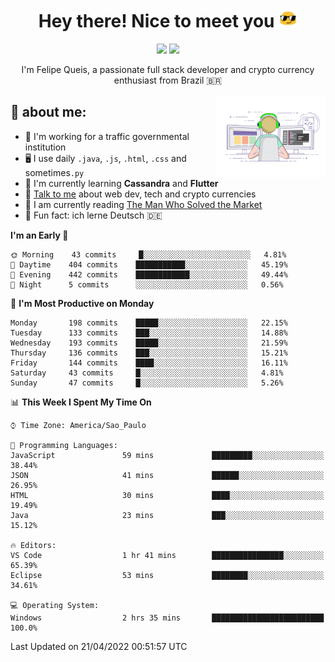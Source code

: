 
<h1 align="center">Hey there! Nice to meet you <img src="assets/sunglasses.gif" width="30"/></h1>

<p align="center">
  <a href="https://www.linkedin.com/in/fqueis"><img src="https://img.shields.io/badge/-LinkedIn-blue?style=flat&logo=Linkedin&logoColor=white" /></a>
  <a href="mailto:fqueis@gmail.com"><img src="https://img.shields.io/badge/-Gmail-c14438?style=flat&logo=Gmail&logoColor=white" /></a>
</p>

<p align="center">I'm Felipe Queis, a passionate full stack developer and crypto currency enthusiast from Brazil 🇧🇷</p>

<img width="35%" align="right" alt="fqueis" src="assets/profile.gif" /></p>

## 🤵 about me:

- 🏢 I'm working for a traffic governmental institution
- 🖥️ I use daily `.java`, `.js`, `.html`, `.css` and sometimes`.py`
- 🌱 I'm currently learning **Cassandra** and **Flutter**
- 💬 [Talk to me](https://github.com/fqueis/fqueis/discussions) about web dev, tech and crypto currencies
- 📖 I am currently reading [The Man Who Solved the Market](https://amzn.com/073521798X)
- 💭 Fun fact: ich lerne Deutsch 🇩🇪

<!--START_SECTION:waka-->
**I'm an Early 🐤** 

```text
🌞 Morning    43 commits     █░░░░░░░░░░░░░░░░░░░░░░░░   4.81% 
🌆 Daytime    404 commits    ███████████░░░░░░░░░░░░░░   45.19% 
🌃 Evening    442 commits    ████████████░░░░░░░░░░░░░   49.44% 
🌙 Night      5 commits      ░░░░░░░░░░░░░░░░░░░░░░░░░   0.56%

```
📅 **I'm Most Productive on Monday** 

```text
Monday       198 commits    █████░░░░░░░░░░░░░░░░░░░░   22.15% 
Tuesday      133 commits    ███░░░░░░░░░░░░░░░░░░░░░░   14.88% 
Wednesday    193 commits    █████░░░░░░░░░░░░░░░░░░░░   21.59% 
Thursday     136 commits    ███░░░░░░░░░░░░░░░░░░░░░░   15.21% 
Friday       144 commits    ████░░░░░░░░░░░░░░░░░░░░░   16.11% 
Saturday     43 commits     █░░░░░░░░░░░░░░░░░░░░░░░░   4.81% 
Sunday       47 commits     █░░░░░░░░░░░░░░░░░░░░░░░░   5.26%

```


📊 **This Week I Spent My Time On** 

```text
⌚︎ Time Zone: America/Sao_Paulo

💬 Programming Languages: 
JavaScript               59 mins             █████████░░░░░░░░░░░░░░░░   38.44% 
JSON                     41 mins             ██████░░░░░░░░░░░░░░░░░░░   26.95% 
HTML                     30 mins             ████░░░░░░░░░░░░░░░░░░░░░   19.49% 
Java                     23 mins             ███░░░░░░░░░░░░░░░░░░░░░░   15.12%

🔥 Editors: 
VS Code                  1 hr 41 mins        ████████████████░░░░░░░░░   65.39% 
Eclipse                  53 mins             ████████░░░░░░░░░░░░░░░░░   34.61%

💻 Operating System: 
Windows                  2 hrs 35 mins       █████████████████████████   100.0%

```


 Last Updated on 21/04/2022 00:51:57 UTC
<!--END_SECTION:waka-->
